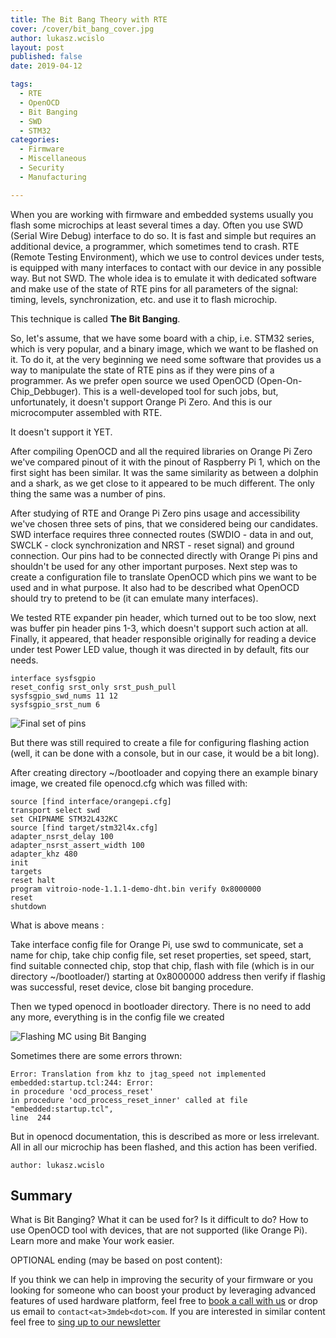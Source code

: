 ```yaml
---
title: The Bit Bang Theory with RTE
cover: /cover/bit_bang_cover.jpg
author: lukasz.wcislo
layout: post
published: false
date: 2019-04-12

tags:
  - RTE
  - OpenOCD
  - Bit Banging
  - SWD
  - STM32
categories:
  - Firmware
  - Miscellaneous
  - Security
  - Manufacturing

---
```


When you are working with firmware and embedded systems usually you flash some
microchips at least several times a day. Often you use SWD (Serial Wire Debug)
interface to do so. It is fast and simple but requires an additional device, a
programmer, which sometimes tend to crash. RTE (Remote Testing Environment),
which we use to control devices under tests, is equipped with many interfaces to
contact with our device in any possible way. But not SWD. The whole idea is to
emulate it with dedicated software and make use of the state of RTE pins for all
parameters of the signal: timing, levels, synchronization, etc. and use it to
flash microchip.

This technique is called **The Bit Banging**.

So, let's assume, that we have some board with a chip, i.e. STM32 series, which
is very popular, and a binary image, which we want to be flashed on it.
To do it, at the very beginning we need some software that provides us a way to
manipulate the state of RTE pins as if they were pins of a programmer. As we
prefer open source we used OpenOCD (Open-On-Chip_Debbuger). This is a
well-developed tool for such jobs, but, unfortunately, it doesn't support
Orange Pi Zero. And this is our microcomputer assembled with RTE.  

It doesn't support it YET.

After compiling OpenOCD and all the required libraries on Orange Pi Zero we've
compared pinout of it with the pinout of Raspberry Pi 1, which on the first
sight has been similar. It was the same similarity as between a dolphin and
a shark, as we get close to it appeared to be much different. The only thing
the same was a number of pins.

After studying of RTE and Orange Pi Zero pins usage and accessibility we've
chosen three sets of pins, that we considered being our candidates.
SWD interface requires three connected routes (SWDIO - data in and out, SWCLK -
clock synchronization and NRST - reset signal) and ground connection. Our pins
had to be connected directly with Orange Pi pins and shouldn't be used for
any other important purposes. Next step was to create a configuration file to
translate OpenOCD which pins we want to be used and in what purpose. It also
had to be described what OpenOCD should try to pretend to be (it can emulate
many interfaces).

We tested RTE expander pin header, which turned out to be too slow, next was
buffer pin header pins 1-3, which doesn't support such action at all. Finally,
it appeared, that header responsible originally for reading a device under test
Power LED value, though it was directed in by default, fits our needs.

```
interface sysfsgpio
reset_config srst_only srst_push_pull
sysfsgpio_swd_nums 11 12
sysfsgpio_srst_num 6
```
![Final set of pins](/img/rte_bang.jpg)

But there was still required to create a file for configuring flashing action
(well, it can be done with a console, but in our case, it would be a bit long).

After creating directory ~/bootloader and copying there an example binary image,
we created file openocd.cfg which was filled with:

```
source [find interface/orangepi.cfg]
transport select swd
set CHIPNAME STM32L432KC
source [find target/stm32l4x.cfg]
adapter_nsrst_delay 100
adapter_nsrst_assert_width 100
adapter_khz 480
init
targets
reset halt
program vitroio-node-1.1.1-demo-dht.bin verify 0x8000000
reset
shutdown
```

What is above means :

Take interface config file for Orange Pi,
use swd to communicate,
set a name for chip,
take chip config file,
set reset properties,
set speed,
start,
find suitable connected chip,
stop that chip,
flash with file (which is in our directory ~/bootloader/) starting at 0x8000000
address then verify if flashig was successful,
reset device,
close bit banging procedure.

Then we typed openocd in bootloader directory. There is no need to add any more,
everything is in the config file we created

![Flashing MC using Bit Banging](https://asciinema.org/a/zOmYCl5EIMkepDEvXhiubPLGT)

Sometimes there are some errors thrown:
```
Error: Translation from khz to jtag_speed not implemented
embedded:startup.tcl:244: Error:
in procedure 'ocd_process_reset'
in procedure 'ocd_process_reset_inner' called at file "embedded:startup.tcl",
line  244
 ```
But in openocd documentation, this is described as more or less irrelevant.
All in all our microchip has been flashed, and this action has been verified.


```
author: lukasz.wcislo
```

## Summary

What is Bit Banging? What it can be used for? Is it difficult to do? How to
use OpenOCD tool with devices, that are not supported (like Orange Pi). Learn
more and make Your work easier.

OPTIONAL ending (may be based on post content):

If you think we can help in improving the security of your firmware or you
looking for someone who can boost your product by leveraging advanced features
of used hardware platform, feel free to [book a call with us](https://calendly.com/3mdeb/consulting-remote-meeting)
or drop us email to `contact<at>3mdeb<dot>com`. If you are interested in similar
content feel free to [sing up to our newsletter](http://eepurl.com/gfoekD)
